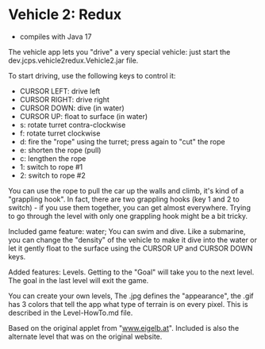 # Vehicle 2: Redux
- compiles with Java 17

The vehicle app lets you "drive" a very special vehicle: just start the dev.jcps.vehicle2redux.Vehicle2.jar file.

To start driving, use the following keys to control it:
- CURSOR LEFT: drive left 
- CURSOR RIGHT: drive right 
- CURSOR DOWN: dive (in water) 
- CURSOR UP: float to surface (in water) 
- s: rotate turret contra-clockwise 
- f: rotate turret clockwise 
- d: fire the "rope" using the turret; press again to "cut" the rope 
- e: shorten the rope (pull) 
- c: lengthen the rope 
- 1: switch to rope #1 
- 2: switch to rope #2 

You can use the rope to pull the car up the walls and climb, it's kind of a "grappling hook".
In fact, there are two grappling hooks (key 1 and 2 to switch) - if you use them together, you can get almost everywhere.
Trying to go through the level with only one grappling hook might be a bit tricky.

Included game feature: water; You can swim and dive.
Like a submarine, you can change the "density" of the vehicle to make it dive into the water or let it gently float to
the surface using the CURSOR UP and CURSOR DOWN keys.

Added features: Levels. Getting to the "Goal" will take you to the next level. The goal in the last level will exit the game.

You can create your own levels, The .jpg defines the "appearance", the .gif has 3 colors that tell the app what type
of terrain is on every pixel. This is described in the Level-HowTo.md file.

Based on the original applet from "www.eigelb.at". Included is also the alternate level that was on the original website.